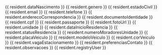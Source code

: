<p class="mb-4 leading-normal text-sm">
                      <span class="mb-2 leading-tight text-xs">
                        <span class=" text-slate-700 sm:ml-2">{{ resident.dataNascimento }}</span>
                        <span class=" text-slate-700 sm:ml-2">{{ resident.genero }}</span>
                        <span class=" text-slate-700 sm:ml-2">{{ resident.estadoCivil }}</span>
                        <span class=" text-slate-700 sm:ml-2">{{ resident.email }}</span>
                        <span class=" text-slate-700 sm:ml-2">{{ resident.telefone }}</span>
                        <span class=" text-slate-700 sm:ml-2">{{ resident.enderecoCorrespondencia }}</span>
                        <span class=" text-slate-700 sm:ml-2">{{ resident.documentoIdentidade }}</span>
                        <span class=" text-slate-700 sm:ml-2">{{ resident.cpf }}</span>
                        <span class=" text-slate-700 sm:ml-2">{{ resident.passaporte }}</span>
                        <span class=" text-slate-700 sm:ml-2">{{ resident.fotoUrl }}</span>
                        <span class=" text-slate-700 sm:ml-2">{{ resident.unidade }}</span>
                        <span class=" text-slate-700 sm:ml-2">{{ resident.dataInicioResidencia }}</span>
                        <span class=" text-slate-700 sm:ml-2">{{ resident.statusResidencia }}</span>
                        <span class=" text-slate-700 sm:ml-2">{{ resident.numeroMoradoresUnidade }}</span>
                        <span class=" text-slate-700 sm:ml-2">{{ resident.placaVeiculo }}</span>
                        <span class=" text-slate-700 sm:ml-2">{{ resident.modeloVeiculo }}</span>
                        <span class=" text-slate-700 sm:ml-2">{{ resident.corVeiculo }}</span>
                        <span class=" text-slate-700 sm:ml-2">{{ resident.vagaEstacionamento }}</span>
                        <span class=" text-slate-700 sm:ml-2">{{ resident.preferenciasContato }}</span>
                        <span class=" text-slate-700 sm:ml-2">{{ resident.observacoes }}</span>
                        <span class=" text-slate-700 sm:ml-2">{{ resident.registryUser }}</span>
                      </span>
                    </p>
